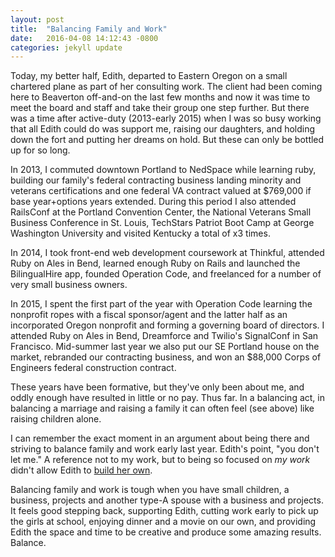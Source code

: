 ```yaml
---
layout: post
title:  "Balancing Family and Work"
date:   2016-04-08 14:12:43 -0800
categories: jekyll update
---
```


Today, my better half, Edith, departed to Eastern Oregon on a small chartered plane as part of her consulting work. The client had been coming here to Beaverton off-and-on the last few months and now it was time to meet the board and staff and take their group one step further. But there was a time after active-duty (2013-early 2015) when I was so busy working that all Edith could do was support me, raising our daughters, and holding down the fort and putting her dreams on hold. But these can only be bottled up for so long.

In 2013, I commuted downtown Portland to NedSpace while learning ruby, building our family's federal contracting business landing minority and veterans certifications and one federal VA contract valued at $769,000 if base year+options years extended. During this period I also attended RailsConf at the Portland Convention Center, the National Veterans Small Business Conference in St. Louis, TechStars Patriot Boot Camp at George Washington University and visited Kentucky a total of x3 times.

In 2014, I took front-end web development coursework at Thinkful, attended Ruby on Ales in Bend, learned enough Ruby on Rails and launched the BilingualHire app, founded Operation Code, and freelanced for a number of very small business owners.

In 2015, I spent the first part of the year with Operation Code learning the nonprofit ropes with a fiscal sponsor/agent and the latter half as an incorporated Oregon nonprofit and forming a governing board of directors. I attended Ruby on Ales in Bend, Dreamforce and Twilio's SignalConf in San Francisco. Mid-summer last year we also put our SE Portland house on the market, rebranded our contracting business, and won an $88,000 Corps of Engineers federal construction contract.

These years have been formative, but they've only been about me, and oddly enough have resulted in little or no pay. Thus far. In a balancing act, in balancing a marriage and raising a family it can often feel (see above) like raising children alone.

I can remember the exact moment in an argument about being there and striving to balance family and work early last year. Edith's point, "you don't let me." A reference not to my work, but to being so focused on *my work* didn't allow Edith to [build her own](http://thinkmujer.com/about/).

Balancing family and work is tough when you have small children, a business, projects and another type-A spouse with a business and projects. It feels good stepping back, supporting Edith, cutting work early to pick up the girls at school, enjoying dinner and a movie on our own, and providing Edith the space and time to be creative and produce some amazing results. Balance.
